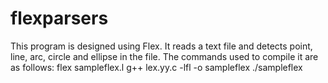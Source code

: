 flexparsers
===========
This program is designed using Flex.
It reads a text file and detects point, line, arc, circle and ellipse in the file.
The commands used to compile it are as follows:
flex sampleflex.l
g++ lex.yy.c -lfl -o sampleflex
./sampleflex
